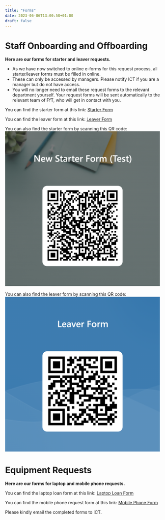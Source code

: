 ```yaml
---
title: "Forms"
date: 2023-06-06T13:00:58+01:00
draft: false
---
```


# Staff Onboarding and Offboarding

__Here are our forms for starter and leaver requests.__

- As we have now switched to online e-forms for this request process, all starter/leaver forms must be filled in online. 
- These can only be accessed by managers. Please notify ICT if you are a manager but do not have access.
- You will no longer need to email these request forms to the relevant department yourself. Your request forms will be sent automatically to the relevant team of FfT, who will get in contact with you.

You can find the starter form at this link: [Starter Form](https://forms.office.com/e/d46nEJMd5W)

You can find the leaver form at this link: [Leaver Form](https://forms.office.com/e/sjL8k0ZJ0Z)

You can also find the starter form by scanning this QR code: 
![Starter form QR code](StarterFormQRCode.png)

You can also find the leaver form by scanning this QR code: 
![Leaver form QR code](LeaverFormQRCode.png)

# Equipment Requests

__Here are our forms for laptop and mobile phone requests.__

You can find the laptop loan form at this link: [Laptop Loan Form](https://freedomfromtorture-my.sharepoint.com/:w:/g/personal/auddin_freedomfromtorture_org/EWVNeGqEdfFOu44bADlT534B-Ipdv6tmEKooa-XTIHHBxA?e=WU6WuD)

You can find the mobile phone request form at this link: [Mobile Phone Form](https://freedomfromtorture-my.sharepoint.com/:w:/g/personal/auddin_freedomfromtorture_org/EVxiCnxoeG1CiGoh_ccGrd0Bc1bWZ9Slyk9Yztt8R8wmFA?e=4UzXVJ)

Please kindly email the completed forms to ICT.